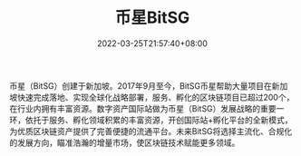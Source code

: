 ﻿---
weight: 
title: "币星BitSG"
description: "币星（BitSG）创建于新加坡。20…"
date: 2022-03-25T21:57:40+08:00
lastmod: 2022-03-25T16:45:40+08:00
draft: false
authors: ["Metabd"]
featuredImage: "bixingbitsg.webp"
link: ""
tags: ["交易所","币星BitSG"]
categories: ["navigation"]
navigation: ["交易所"]
lightgallery: true
toc: true
pinned: false
recommend: false
recommend1: false
---
币星（BitSG）创建于新加坡。2017年9月至今，BitSG币星帮助大量项目在新加坡快速完成落地、实现全球化战略部署，服务、孵化的区块链项目已超过200个，在行业内拥有丰富资源。数字资产国际站做为币星（BitSG）发展战略的重要一环，依托于服务、孵化领域积累的丰富资源，开创国际站+孵化平台的全新模式，为优质区块链资产提供了完善便捷的流通平台。未来BitSG将选择主流化、合规化的发展方向，瞄准浩瀚的增量市场，使区块链技术赋能更多领域。
